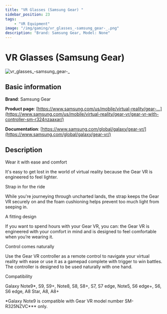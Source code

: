 ```yaml
---
title: "VR Glasses (Samsung Gear) "
sidebar_position: 23
tags:
    - "VR Equipment"
image: "/img/gaming/vr_glasses_-samsung_gear-_.png"
description: "Brand: Samsung Gear, Model: None"
---
```

# VR Glasses (Samsung Gear) 

![vr_glasses_-samsung_gear-_](/img/gaming/vr_glasses_-samsung_gear-_.png)

## Basic information

**Brand**: Samsung Gear

**Product page**: [https://www.samsung.com/us/mobile/virtual-reality/gear-...](https://www.samsung.com/us/mobile/virtual-reality/gear-vr/gear-vr-with-controller-sm-r324nzaaxar/)

**Documentation**: [https://www.samsung.com/global/galaxy/gear-vr/](https://www.samsung.com/global/galaxy/gear-vr/)

## Description

Wear it with ease and comfort

It's easy to get lost in the world of virtual reality because the Gear VR is engineered to feel lighter\.

Strap in for the ride

While you're journeying through uncharted lands, the strap keeps the Gear VR securely on and the foam cushioning helps prevent too much light from seeping in\.

A fitting design

If you want to spend hours with your Gear VR, you can: the Gear VR is engineered with your comfort in mind and is designed to feel comfortable when you’re wearing it\.

Control comes naturally

Use the Gear VR controller as a remote control to navigate your virtual reality with ease or use it as a gamepad complete with trigger to win battles\. The controller is designed to be used naturally with one hand\.

Compatibility

Galaxy Note9\*, S9, S9\+, Note8, S8, S8\+, S7, S7 edge, Note5, S6 edge\+, S6, S6 edge, A8 Star, A8, A8\+



\*Galaxy Note9 is compatible with Gear VR model number SM\-R325NZVC\*\*\* only\.

